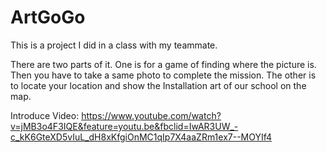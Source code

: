 # ArtGoGo
This is a project I did in a class with my teammate. 

There are two parts of it. One is for a game of finding where the picture is. Then you have to take a same photo to complete the mission. The other is to locate your location and show the Installation art of our school on the map. 

Introduce Video: https://www.youtube.com/watch?v=jMB3o4F3IQE&feature=youtu.be&fbclid=IwAR3UW_-c_kK6GteXD5vIuL_dH8xKfgiOnMC1qIp7X4aaZRm1ex7--MOYIf4
